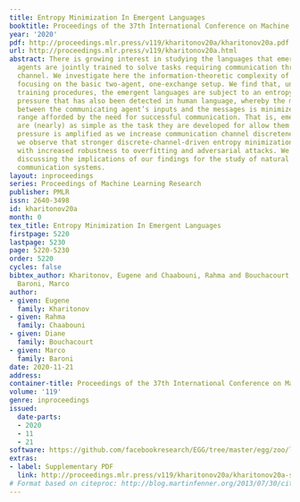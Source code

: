 ```yaml
---
title: Entropy Minimization In Emergent Languages
booktitle: Proceedings of the 37th International Conference on Machine Learning
year: '2020'
pdf: http://proceedings.mlr.press/v119/kharitonov20a/kharitonov20a.pdf
url: http://proceedings.mlr.press/v119/kharitonov20a.html
abstract: There is growing interest in studying the languages that emerge when neural
  agents are jointly trained to solve tasks requiring communication through a discrete
  channel. We investigate here the information-theoretic complexity of such languages,
  focusing on the basic two-agent, one-exchange setup. We find that, under common
  training procedures, the emergent languages are subject to an entropy minimization
  pressure that has also been detected in human language, whereby the mutual information
  between the communicating agent’s inputs and the messages is minimized, within the
  range afforded by the need for successful communication. That is, emergent languages
  are (nearly) as simple as the task they are developed for allow them to be. This
  pressure is amplified as we increase communication channel discreteness. Further,
  we observe that stronger discrete-channel-driven entropy minimization leads to representations
  with increased robustness to overfitting and adversarial attacks. We conclude by
  discussing the implications of our findings for the study of natural and artificial
  communication systems.
layout: inproceedings
series: Proceedings of Machine Learning Research
publisher: PMLR
issn: 2640-3498
id: kharitonov20a
month: 0
tex_title: Entropy Minimization In Emergent Languages
firstpage: 5220
lastpage: 5230
page: 5220-5230
order: 5220
cycles: false
bibtex_author: Kharitonov, Eugene and Chaabouni, Rahma and Bouchacourt, Diane and
  Baroni, Marco
author:
- given: Eugene
  family: Kharitonov
- given: Rahma
  family: Chaabouni
- given: Diane
  family: Bouchacourt
- given: Marco
  family: Baroni
date: 2020-11-21
address: 
container-title: Proceedings of the 37th International Conference on Machine Learning
volume: '119'
genre: inproceedings
issued:
  date-parts:
  - 2020
  - 11
  - 21
software: https://github.com/facebookresearch/EGG/tree/master/egg/zoo/language_bottleneck
extras:
- label: Supplementary PDF
  link: http://proceedings.mlr.press/v119/kharitonov20a/kharitonov20a-supp.pdf
# Format based on citeproc: http://blog.martinfenner.org/2013/07/30/citeproc-yaml-for-bibliographies/
---
```

